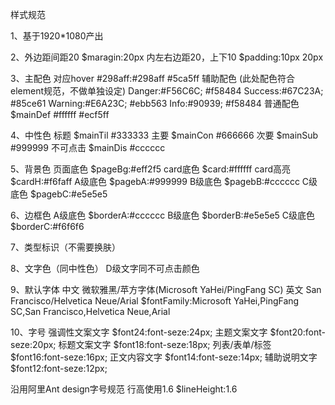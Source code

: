 样式规范

1、基于1920*1080产出

2、外边距间距20 $maragin:20px
  内左右边距20，上下10 $padding:10px 20px

3、主配色                        对应hover
          #298aff:#298aff       #5ca5ff
  辅助配色
  (此处配色符合element规范，不做单独设定)
          Danger:#F56C6C;      #f58484
          Success:#67C23A;     #85ce61
          Warning:#E6A23C;     #ebb563
          Info:#90939;         #f58484
  普通配色 $mainDef #ffffff     #ecf5ff

4、中性色
  标题 $mainTil #333333
  主要 $mainCon #666666
  次要 $mainSub #999999
  不可点击 $mainDis #cccccc

5、背景色
  页面底色 $pageBg:#eff2f5
  card底色 $card:#ffffff
  card高亮 $cardH:#f6faff
  A级底色 $pagebA:#999999
  B级底色 $pagebB:#cccccc
  C级底色 $pagebC:#e5e5e5

6、边框色
  A级底色 $borderA:#cccccc
  B级底色 $borderB:#e5e5e5
  C级底色 $borderC:#f6f6f6


7、类型标识（不需要换肤）


8、文字色（同中性色）
 D级文字同不可点击颜色

9、默认字体
  中文 微软雅黑/苹方字体(Microsoft YaHei/PingFang SC)  英文 San Francisco/Helvetica Neue/Arial
  $fontFamily:Microsoft YaHei,PingFang SC,San Francisco,Helvetica Neue,Arial

10、字号
  强调性文案文字 $font24:font-seze:24px;
  主题文案文字 $font20:font-seze:20px;
  标题文案文字 $font18:font-seze:18px;
  列表/表单/标签 $font16:font-seze:16px;
  正文内容文字 $font14:font-seze:14px;
  辅助说明文字 $font12:font-seze:12px;


  沿用阿里Ant design字号规范
  行高使用1.6 $lineHeight:1.6
